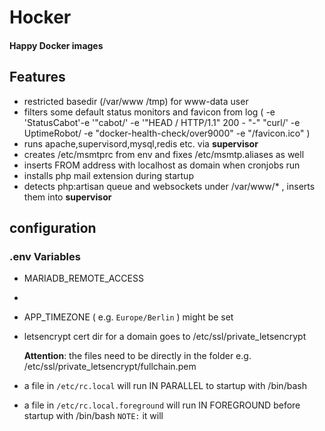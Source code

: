 Hocker
=====
#### Happy Docker images

## Features
* restricted basedir (/var/www /tmp) for www-data user
* filters some default status monitors and favicon from log ( -e 'StatusCabot'-e '"cabot/' -e '"HEAD / HTTP/1.1" 200 - "-" "curl/' -e UptimeRobot/ -e "docker-health-check/over9000" -e "/favicon.ico" )
* runs apache,supervisord,mysql,redis etc. via **supervisor**
* creates /etc/msmtprc from env and fixes /etc/msmtp.aliases as well
* inserts FROM address with localhost as domain when cronjobs run
* installs php mail extension during startup
* detects php:artisan queue and websockets under /var/www/* , inserts them into **supervisor**

## configuration

### .env Variables

* MARIADB_REMOTE_ACCESS
* 

* APP_TIMEZONE ( e.g. `Europe/Berlin` ) might be set

* letsencrypt cert dir for a domain goes to /etc/ssl/private_letsencrypt

  **Attention**: the files need to be directly in the folder e.g. /etc/ssl/private_letsencrypt/fullchain.pem

* a file in `/etc/rc.local` will run IN PARALLEL to startup with /bin/bash
* a file in `/etc/rc.local.foreground` will run IN FOREGROUND before startup with /bin/bash
  `NOTE:` it will  
